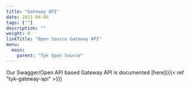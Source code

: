 ```yaml
---
title: "Gateway API"
date: 2021-04-06
tags: [""]
description: ""
weight: 0
linkTitle: "Open Source Gateway API"
menu:
  main:
    parent: "Tyk Open Source"
---
```


Our Swagger/Open API based Gateway API is documented [here]({{< ref "tyk-gateway-api" >}})
